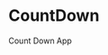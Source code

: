 # CountDown
 Count Down App
      
                      
                                                                                                            
                                                                                              
                                                                                                
                                                                                        
                                                                      
                                                
                              
                    
    
  
   
